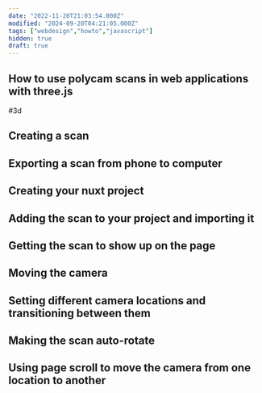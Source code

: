 ```yaml
---
date: "2022-11-20T21:03:54.000Z"
modified: "2024-09-20T04:21:05.000Z"
tags: ["webdesign","howto","javascript"]
hidden: true
draft: true
---
```

## How to use polycam scans in web applications with three.js

#3d

## Creating a scan

## Exporting a scan from phone to computer

## Creating your nuxt project

## Adding the scan to your project and importing it

## Getting the scan to show up on the page

## Moving the camera

## Setting different camera locations and transitioning between them

## Making the scan auto-rotate

## Using page scroll to move the camera from one location to another
